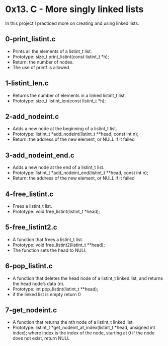 # 0x13. C - More singly linked lists

In this project I practiced more on creating and using linked lists.

## 0-print_listint.c
* Prints all the elements of a listint_t list.
* Prototype: size_t print_listint(const listint_t *h);
* Return: the number of nodes.
* The use of printf is allowed.

## 1-listint_len.c 
* Returns the number of elements in a linked listint_t list.
* Prototype: size_t listint_len(const listint_t *h);

## 2-add_nodeint.c
* Adds a new node at the beginning of a listint_t list.
* Prototype: listint_t *add_nodeint(listint_t **head, const int n);
* Return: the address of the new element, or NULL if it failed

## 3-add_nodeint_end.c
* Adds a new node at the end of a listint_t list.
* Prototype: listint_t *add_nodeint_end(listint_t **head, const int n);
* Return: the address of the new element, or NULL if it failed

## 4-free_listint.c
* Frees a listint_t list.
* Prototype: void free_listint(listint_t *head);

## 5-free_listint2.c
* A function that frees a listint_t list.
* Prototype: void free_listint2(listint_t **head);
* The function sets the head to NULL

## 6-pop_listint.c 
* A function that deletes the head node of a listint_t linked list, and returns the head node’s data (n).
* Prototype: int pop_listint(listint_t **head);
* if the linked list is empty return 0

## 7-get_nodeint.c
* A function that returns the nth node of a listint_t linked list.
* Prototype: listint_t *get_nodeint_at_index(listint_t *head, unsigned int index);
	where index is the index of the node, starting at 0
	if the node does not exist, return NULL

